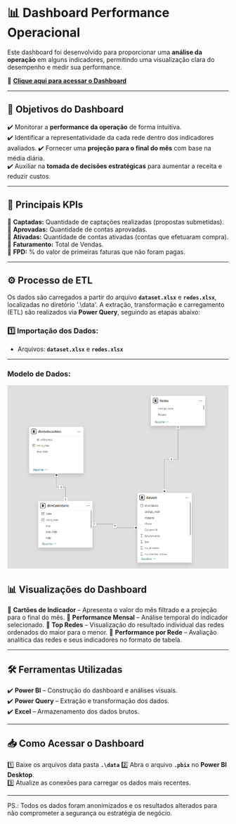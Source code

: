 # 📊 Dashboard Performance Operacional

Este dashboard foi desenvolvido para proporcionar uma **análise da operação** em alguns indicadores, permitindo uma visualização clara do desempenho e medir sua performance.  

🔗 **[Clique aqui para acessar o Dashboard](https://app.powerbi.com/view?r=eyJrIjoiYzU2YzQ0YWEtNGU4NS00Y2I5LTgyZGUtMGU5YzQ4MTEyYWE5IiwidCI6IjZjMWY1ZmFhLTYxZjItNGZiOC04MDUwLTBkZjliNTRjOWRhNiJ9)**

---

## 🚀 Objetivos do Dashboard  

✔️ Monitorar a **performance da operação** de forma intuitiva.  
✔️ Identificar a representatividade da cada rede dentro dos indicadores avaliados.
✔️ Fornecer uma **projeção para o final do mês** com base na média diária.  
✔️ Auxiliar na **tomada de decisões estratégicas** para aumentar a receita e reduzir custos.  

---

## 📌 Principais KPIs  

📍 **Captadas:** Quantidade de captações realizadas (propostas submetidas).
📍 **Aprovadas:** Quantidade de contas aprovadas.  
📍 **Ativadas:** Quantidade de contas ativadas (contas que efetuaram compra).
📍 **Faturamento:** Total de Vendas.  
📍 **FPD:** % do valor de primeiras faturas que não foram pagas.

---

## ⚙️ Processo de ETL  

Os dados são carregados a partir do arquivo **`dataset.xlsx`** e **`redes.xlsx`**, localizadas no diretório '.\data'. A extração, transformação e carregamento (ETL) são realizados via **Power Query**, seguindo as etapas abaixo:  

### 1️⃣ Importação dos Dados:  
- Arquivos: **`dataset.xlsx`** e **`redes.xlsx`** 

---
### Modelo de Dados:  

![alt text](./screenshots/model.png "Modelo de dados")

## 📊 Visualizações do Dashboard  

🔹 **Cartões de Indicador** – Apresenta o valor do mês filtrado e a projeção para o final do mês.
🔹 **Performance Mensal** – Análise temporal do indicador selecionado.
🔹 **Top Redes** – Visualização do resultado individual das redes ordenados do maior para o menor.
🔹 **Performance por Rede** – Avaliação analítica das redes e seus indicadores no formato de tabela.

---

## 🛠 Ferramentas Utilizadas  

✔️ **Power BI** – Construção do dashboard e análises visuais.  
✔️ **Power Query** – Extração e transformação dos dados.  
✔️ **Excel** – Armazenamento dos dados brutos.  

---

## 📥 Como Acessar o Dashboard  

1️⃣ Baixe os arquivos data pasta **`.\data`**
2️⃣ Abra o arquivo **`.pbix`** no **Power BI Desktop**.  
3️⃣ Atualize as conexões para carregar os dados mais recentes.  

---

PS.: Todos os dados foram anonimizados e os resultados alterados para não comprometer a segurança ou estratégia de negócio.